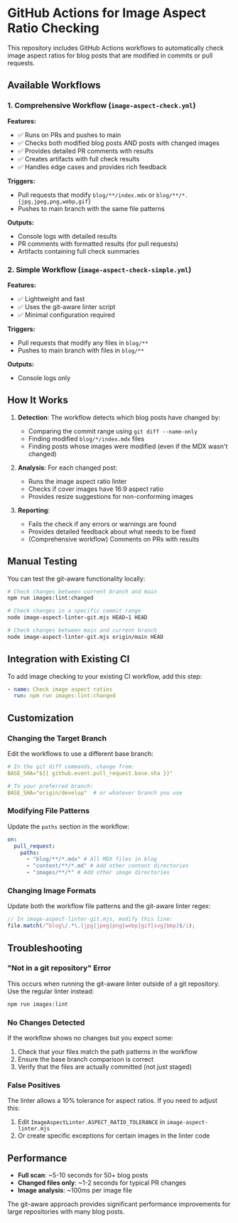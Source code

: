 # GitHub Actions for Image Aspect Ratio Checking

This repository includes GitHub Actions workflows to automatically check image
aspect ratios for blog posts that are modified in commits or pull requests.

## Available Workflows

### 1. Comprehensive Workflow (`image-aspect-check.yml`)

**Features:**

- ✅ Runs on PRs and pushes to main
- ✅ Checks both modified blog posts AND posts with changed images
- ✅ Provides detailed PR comments with results
- ✅ Creates artifacts with full check results
- ✅ Handles edge cases and provides rich feedback

**Triggers:**

- Pull requests that modify `blog/**/index.mdx` or
  `blog/**/*.{jpg,jpeg,png,webp,gif}`
- Pushes to main branch with the same file patterns

**Outputs:**

- Console logs with detailed results
- PR comments with formatted results (for pull requests)
- Artifacts containing full check summaries

### 2. Simple Workflow (`image-aspect-check-simple.yml`)

**Features:**

- ✅ Lightweight and fast
- ✅ Uses the git-aware linter script
- ✅ Minimal configuration required

**Triggers:**

- Pull requests that modify any files in `blog/**`
- Pushes to main branch with files in `blog/**`

**Outputs:**

- Console logs only

## How It Works

1. **Detection**: The workflow detects which blog posts have changed by:

   - Comparing the commit range using `git diff --name-only`
   - Finding modified `blog/*/index.mdx` files
   - Finding posts whose images were modified (even if the MDX wasn't changed)

2. **Analysis**: For each changed post:

   - Runs the image aspect ratio linter
   - Checks if cover images have 16:9 aspect ratio
   - Provides resize suggestions for non-conforming images

3. **Reporting**:
   - Fails the check if any errors or warnings are found
   - Provides detailed feedback about what needs to be fixed
   - (Comprehensive workflow) Comments on PRs with results

## Manual Testing

You can test the git-aware functionality locally:

```bash
# Check changes between current branch and main
npm run images:lint:changed

# Check changes in a specific commit range
node image-aspect-linter-git.mjs HEAD~1 HEAD

# Check changes between main and current branch
node image-aspect-linter-git.mjs origin/main HEAD
```

## Integration with Existing CI

To add image checking to your existing CI workflow, add this step:

```yaml
- name: Check image aspect ratios
  run: npm run images:lint:changed
```

## Customization

### Changing the Target Branch

Edit the workflows to use a different base branch:

```yaml
# In the git diff commands, change from:
BASE_SHA="${{ github.event.pull_request.base.sha }}"

# To your preferred branch:
BASE_SHA="origin/develop"  # or whatever branch you use
```

### Modifying File Patterns

Update the `paths` section in the workflow:

```yaml
on:
  pull_request:
    paths:
      - "blog/**/*.mdx" # All MDX files in blog
      - "content/**/*.md" # Add other content directories
      - "images/**/*" # Add other image directories
```

### Changing Image Formats

Update both the workflow file patterns and the git-aware linter regex:

```javascript
// In image-aspect-linter-git.mjs, modify this line:
file.match(/^blog\/.*\.(jpg|jpeg|png|webp|gif|svg|bmp)$/i);
```

## Troubleshooting

### "Not in a git repository" Error

This occurs when running the git-aware linter outside of a git repository. Use
the regular linter instead:

```bash
npm run images:lint
```

### No Changes Detected

If the workflow shows no changes but you expect some:

1. Check that your files match the path patterns in the workflow
2. Ensure the base branch comparison is correct
3. Verify that the files are actually committed (not just staged)

### False Positives

The linter allows a 10% tolerance for aspect ratios. If you need to adjust this:

1. Edit `ImageAspectLinter.ASPECT_RATIO_TOLERANCE` in `image-aspect-linter.mjs`
2. Or create specific exceptions for certain images in the linter code

## Performance

- **Full scan**: ~5-10 seconds for 50+ blog posts
- **Changed files only**: ~1-2 seconds for typical PR changes
- **Image analysis**: ~100ms per image file

The git-aware approach provides significant performance improvements for large
repositories with many blog posts.
